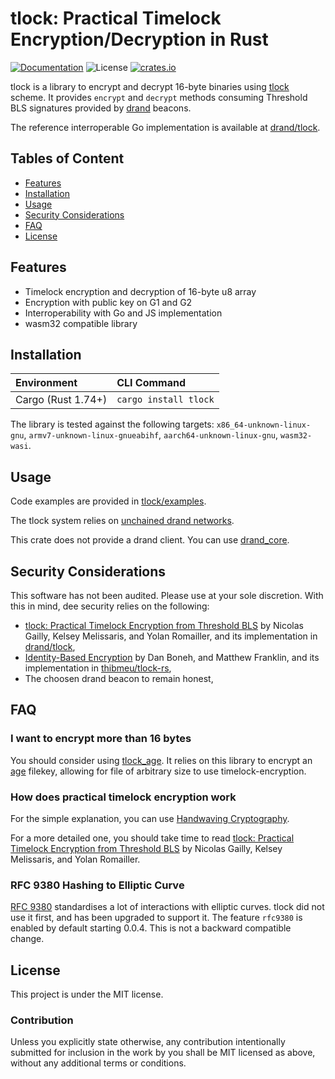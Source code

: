 # tlock: Practical Timelock Encryption/Decryption in Rust

[![Documentation](https://img.shields.io/badge/docs-main-blue.svg)][Documentation]
![License](https://img.shields.io/crates/l/tlock_age.svg)
[![crates.io](https://img.shields.io/crates/v/tlock_age.svg)][Crates.io]

[Crates.io]: https://crates.io/crates/tlock_age
[Documentation]: https://docs.rs/tlock_age/

tlock is a library to encrypt and decrypt 16-byte binaries using [tlock](https://eprint.iacr.org/2023/189) scheme. It provides `encrypt` and `decrypt` methods consuming Threshold BLS signatures provided by [drand](https://drand.love/docs/specification/) beacons.

The reference interroperable Go implementation is available at [drand/tlock](https://github.com/drand/tlock).

## Tables of Content

* [Features](#features)
* [Installation](#installation)
* [Usage](#usage)
* [Security Considerations](#security-considerations)
* [FAQ](#faq)
* [License](#license)

## Features

* Timelock encryption and decryption of 16-byte u8 array
* Encryption with public key on G1 and G2
* Interroperability with Go and JS implementation
* wasm32 compatible library

## Installation

| Environment        | CLI Command               |
|:-------------------|:--------------------------|
| Cargo (Rust 1.74+) | `cargo install tlock` |

The library is tested against the following targets: `x86_64-unknown-linux-gnu`, `armv7-unknown-linux-gnueabihf`, `aarch64-unknown-linux-gnu`, `wasm32-wasi`.

## Usage

Code examples are provided in [tlock/examples](./examples).

The tlock system relies on [unchained drand networks](https://drand.love/docs/cryptography/#randomness).

This crate does not provide a drand client. You can use [drand_core](https://github.com/thibmeu/drand-rs).

## Security Considerations

This software has not been audited. Please use at your sole discretion. With this in mind, dee security relies on the following:
* [tlock: Practical Timelock Encryption from Threshold BLS](https://eprint.iacr.org/2023/189) by Nicolas Gailly, Kelsey Melissaris, and Yolan Romailler, and its implementation in [drand/tlock](https://github.com/drand/tlock),
* [Identity-Based Encryption](https://crypto.stanford.edu/~dabo/papers/bfibe.pdf) by Dan Boneh, and Matthew Franklin, and its implementation in [thibmeu/tlock-rs](https://github.com/thibmeu/tlock-rs),
* The choosen drand beacon to remain honest,

## FAQ

### I want to encrypt more than 16 bytes

You should consider using [tlock_age](https://github.com/thibmeu/tlock-rs). It relies on this library to encrypt an [age](https://github.com/C2SP/C2SP/blob/main/age.md) filekey, allowing for file of arbitrary size to use timelock-encryption.

### How does practical timelock encryption work

For the simple explanation, you can use [Handwaving Cryptography](../assets/handwaving-cryptography.md).

For a more detailed one, you should take time to read [tlock: Practical Timelock Encryption from Threshold BLS](https://eprint.iacr.org/2023/189) by Nicolas Gailly, Kelsey Melissaris, and Yolan Romailler.

### RFC 9380 Hashing to Elliptic Curve

[RFC 9380](https://www.rfc-editor.org/rfc/rfc9380) standardises a lot of interactions with elliptic curves. tlock did not use it first, and has been upgraded to support it. The feature `rfc9380` is enabled by default starting 0.0.4. This is not a backward compatible change.

## License

This project is under the MIT license.

### Contribution

Unless you explicitly state otherwise, any contribution intentionally submitted for inclusion in the work by you shall be MIT licensed as above, without any additional terms or conditions.
